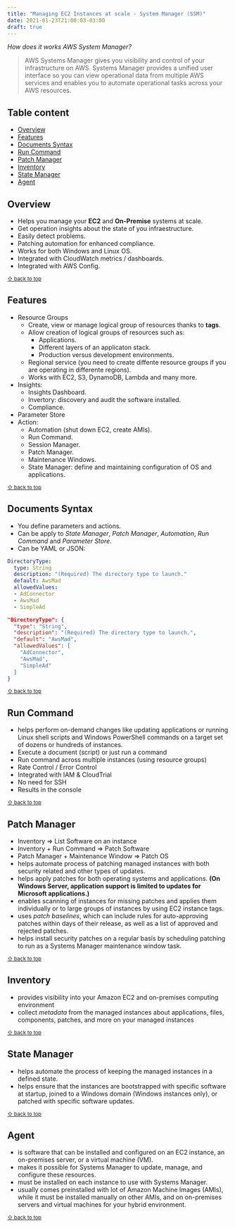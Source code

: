 ```yaml
---
title: "Managing EC2 Instances at scale - System Manager (SSM)"
date: 2021-01-23T21:00:03-03:00
draft: true
---
```


*How does it works AWS System Manager?*



> AWS Systems Manager gives you visibility and control of your infrastructure on AWS. Systems Manager provides a unified user interface so you can view operational data from multiple AWS services and enables you to automate operational tasks across your AWS resources.

## Table content

- [Overview](#overview)
- [Features](#features)
- [Documents Syntax](#documents-syntax)
- [Run Command](#run-command)
- [Patch Manager](#patch-manager)
- [Inventory](#inventory)
- [State Manager](#state-manager)
- [Agent](#agent)


## Overview

- Helps you manage your **EC2** and **On-Premise** systems at scale.
- Get operation insights about the state of you infraestructure.
- Easily detect problems.
- Patching automation for enhanced compliance.
- Works for both Windows and Linux OS.
- Integrated with CloudWatch metrics / dashboards.
- Integrated with AWS Config.

<sub>[⇧ back to top](#table-content)</sub>


## Features

- Resource Groups
  - Create, view or manage logical group of resources thanks to **tags**.
  - Allow creation of logical groups of resources such as:
      - Applications.
      - Different layers of an applicaton stack.
      - Production versus development environments.
  - Regional service (you need to create diffente resource groups if you are operating in differente regions).
  - Works with EC2, S3, DynamoDB, Lambda and many more.
- Insights:
  - Insights Dashboard.
  - Invertory: discovery and audit the software installed.
  - Compliance.
- Parameter Store
- Action:
  - Automation (shut down EC2, create AMIs).
  - Run Command.
  - Session Manager.
  - Patch Manager.
  - Maintenance Windows.
  - State Manager: define and maintaining configuration of OS and applications.

<sub>[⇧ back to top](#table-content)</sub>


## Documents Syntax

  - You define parameters and actions.
  - Can be apply to *State Manager*, *Patch Manager*, *Automation*, *Run Command* and *Parameter Store*.
  - Can be YAML or JSON:

  ```yaml
  DirectoryType:
    type: String
    description: "(Required) The directory type to launch."
    default: AwsMad
    allowedValues:
    - AdConnector
    - AwsMad
    - SimpleAd
  ```

  ```json
  "DirectoryType": {
    "type": "String",
    "description": "(Required) The directory type to launch.",
    "default": "AwsMad",
    "allowedValues": [
      "AdConnector",
      "AwsMad",
      "SimpleAd"
    ]
  }
  ```

<sub>[⇧ back to top](#table-content)</sub>

## Run Command

  - helps perform on-demand changes like updating applications or running Linux shell scripts and Windows PowerShell commands on a target set of dozens or hundreds of instances.
  - Execute a document (script) or just run a command
  - Run command across multiple instances (using resource groups)
  - Rate Control / Error Control
  - Integrated with IAM & CloudTrial
  - No need for SSH
  - Results in the console

<sub>[⇧ back to top](#table-content)</sub>

## Patch Manager

  - Inventory => List Software on an instance
  - Inventory + Run Command => Patch Software
  - Patch Manager + Maintenance Window => Patch OS
  - helps automate process of patching managed instances with both security related and other types of updates.
  - helps apply patches for both operating systems and applications. **(On Windows Server, application support is limited to updates for Microsoft applications.)**
  - enables scanning of instances for missing patches and applies them individually or to large groups of instances by using EC2 instance tags.
  - uses *patch baselines*, which can include rules for auto-approving patches within days of their release, as well as a list of approved and rejected patches.
  - helps install security patches on a regular basis by scheduling patching to run as a Systems Manager maintenance window task.

<sub>[⇧ back to top](#table-content)</sub>

## Inventory

- provides visibility into your Amazon EC2 and on-premises computing environment
- collect *metadata* from the managed instances about applications, files, components, patches, and more on your managed instances

<sub>[⇧ back to top](#table-content)</sub>

## State Manager

- helps automate the process of keeping the managed instances in a defined state.
- helps ensure that the instances are bootstrapped with specific software at startup, joined to a Windows domain (Windows instances only), or patched with specific software updates.

<sub>[⇧ back to top](#table-content)</sub>

## Agent
- is software that can be installed and configured on an EC2 instance, an on-premises server, or a virtual machine (VM).
- makes it possible for Systems Manager to update, manage, and configure these resources.
- must be installed on each instance to use with Systems Manager.
- usually comes preinstalled with lot of Amazon Machine Images (AMIs), while it must be installed manually on other AMIs, and on on-premises servers and virtual machines for your hybrid environment.

<sub>[⇧ back to top](#table-content)</sub>
